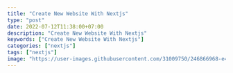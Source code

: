 ```yaml
---
title: "Create New Website With Nextjs"
type: "post"
date: 2022-07-12T11:38:00+07:00
description: "Create New Website With Nextjs"
keywords: ["Create New Website With Nextjs"]
categories: ["nextjs"]
tags: ["nextjs"]
image: "https://user-images.githubusercontent.com/31009750/246866968-e42afc31-8eea-44e8-ba86-629918f50401.png"
---
```

